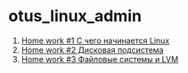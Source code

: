 # otus_linux_admin
1. [Home work #1 С чего начинается Linux](https://github.com/isysgen/otus-linux/tree/master/Lesson_1_Kernel_update)
2. [Home work #2 Дисковая подсистема](https://github.com/isysgen/otus-linux/tree/master/Lesson_2_(raid))
3. [Home work #3 Файловые системы и LVM ](https://github.com/isysgen/otus-linux/tree/master/Lesson_3_LVM)